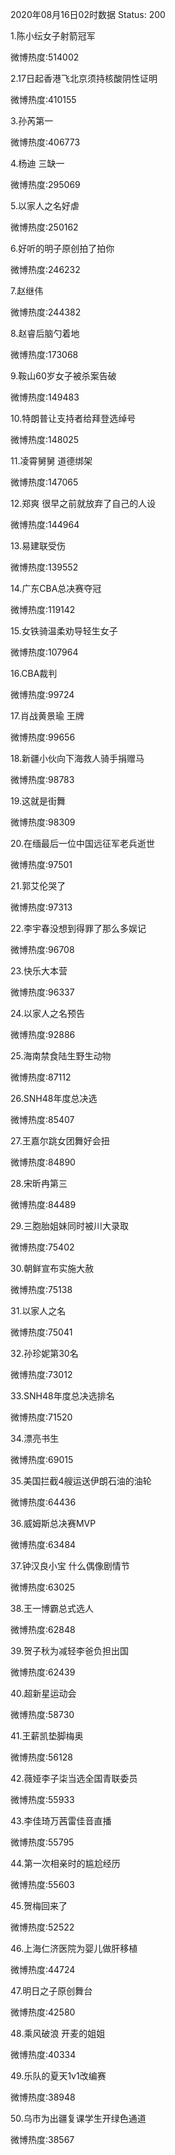 2020年08月16日02时数据
Status: 200

1.陈小纭女子射箭冠军

微博热度:514002

2.17日起香港飞北京须持核酸阴性证明

微博热度:410155

3.孙芮第一

微博热度:406773

4.杨迪 三缺一

微博热度:295069

5.以家人之名好虐

微博热度:250162

6.好听的明子原创拍了拍你

微博热度:246232

7.赵继伟

微博热度:244382

8.赵睿后脑勺着地

微博热度:173068

9.鞍山60岁女子被杀案告破

微博热度:149483

10.特朗普让支持者给拜登选绰号

微博热度:148025

11.凌霄舅舅 道德绑架

微博热度:147065

12.郑爽 很早之前就放弃了自己的人设

微博热度:144964

13.易建联受伤

微博热度:139552

14.广东CBA总决赛夺冠

微博热度:119142

15.女铁骑温柔劝导轻生女子

微博热度:107964

16.CBA裁判

微博热度:99724

17.肖战黄景瑜 王牌

微博热度:99656

18.新疆小伙向下海救人骑手捐赠马

微博热度:98783

19.这就是街舞

微博热度:98309

20.在缅最后一位中国远征军老兵逝世

微博热度:97501

21.郭艾伦哭了

微博热度:97313

22.李宇春没想到得罪了那么多娱记

微博热度:96708

23.快乐大本营

微博热度:96337

24.以家人之名预告

微博热度:92886

25.海南禁食陆生野生动物

微博热度:87112

26.SNH48年度总决选

微博热度:85407

27.王嘉尔跳女团舞好会扭

微博热度:84890

28.宋昕冉第三

微博热度:84489

29.三胞胎姐妹同时被川大录取

微博热度:75402

30.朝鲜宣布实施大赦

微博热度:75138

31.以家人之名

微博热度:75041

32.孙珍妮第30名

微博热度:73012

33.SNH48年度总决选排名

微博热度:71520

34.漂亮书生

微博热度:69015

35.美国拦截4艘运送伊朗石油的油轮

微博热度:64436

36.威姆斯总决赛MVP

微博热度:63484

37.钟汉良小宝 什么偶像剧情节

微博热度:63025

38.王一博霸总式选人

微博热度:62848

39.贺子秋为减轻李爸负担出国

微博热度:62439

40.超新星运动会

微博热度:58730

41.王薪凯垫脚梅奥

微博热度:56128

42.薇娅李子柒当选全国青联委员

微博热度:55933

43.李佳琦万茜雷佳音直播

微博热度:55795

44.第一次相亲时的尴尬经历

微博热度:55603

45.贺梅回来了

微博热度:52522

46.上海仁济医院为婴儿做肝移植

微博热度:44724

47.明日之子原创舞台

微博热度:42580

48.乘风破浪 开麦的姐姐

微博热度:40334

49.乐队的夏天1v1改编赛

微博热度:38948

50.乌市为出疆复课学生开绿色通道

微博热度:38567

